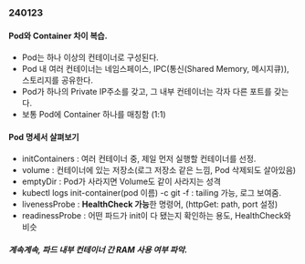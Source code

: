 ### 240123


#### Pod와 Container 차이 복습.
 - Pod는 하나 이상의 컨테이너로 구성된다.
 - Pod 내 여러 컨테이너는 네임스페이스, IPC(통신(Shared Memory, 메시지큐)), 스토리지를 공유한다.
 - Pod가 하나의 Private IP주소를 갖고, 그 내부 컨테이너는 각자 다른 포트를 갖는다.
 - 보통 Pod에 Container 하나를 매칭함 (1:1)

#### Pod 명세서 살펴보기
 - initContainers : 여러 컨테이너 중, 제일 먼저 실행할 컨테이너를 선정.
 - volume : 컨테이너에 있는 저장소(로그 저장소 같은 느낌, Pod 삭제되도 살아있음)
 - emptyDir : Pod가 사라지면 Volume도 같이 사라지는 성격
 - kubectl logs init-container(pod 이름) -c git -f : tailing 가능, 로그 보여줌.
 - livenessProbe : **HealthCheck 가능**한 명령어, (httpGet: path, port 설정)
 - readinessProbe : 어떤 파드가 init이 다 됐는지 확인하는 용도, HealthCheck와 비슷

 ##### 계속계속, 파드 내부 컨테이너 간 RAM 사용 여부 파악.